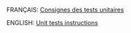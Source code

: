 FRANÇAIS: [Consignes des tests unitaires](/tests/README_fr.md)

ENGLISH: [Unit tests instructions](/tests/README_en.md)

